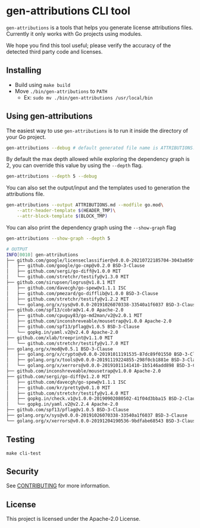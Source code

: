 # gen-attributions CLI tool

`gen-attributions` is a tools that helps you generate license attributions
files. Currently it only works with Go projects using modules.

We hope you find this tool useful; please verify the accuracy of the detected
third party code and licenses.

## Installing

- Build using `make build`
- Move `./bin/gen-attributions` to `PATH`
    - Ex: `sudo mv ./bin/gen-attributions /usr/local/bin`

## Using gen-attributions

The easiest way to use `gen-attributions` is to run it inside the directory 
of your Go project.

```bash
gen-attributions --debug # default generated file name is ATTRIBUTIONS.md
```

By default the max depth allowed while exploring the dependency graph is 2,
you can override this value by using the `--depth` flag.

```bash
gen-attributions --depth 5 --debug
```

You can also set the output/input and the templates used to generation the
attributions file.

```bash
gen-attributions --output ATTRIBUTIONS.md --modfile go.mod\
    --attr-header-template $(HEADER_TMP)\
    --attr-block-template $(BLOCK_TMP)
```

You can also print the dependency graph using the `--show-graph` flag

```bash
gen-attributions --show-graph --depth 5

# OUTPUT
INFO[0010] gen-attributions
├── github.com/google/licenseclassifier@v0.0.0-20210722185704-3043a050f148 Apache-2.0
│   ├── github.com/google/go-cmp@v0.2.0 BSD-3-Clause
│   ├── github.com/sergi/go-diff@v1.0.0 MIT
│   └── github.com/stretchr/testify@v1.3.0 MIT
├── github.com/sirupsen/logrus@v1.8.1 MIT
│   ├── github.com/davecgh/go-spew@v1.1.1 ISC
│   ├── github.com/pmezard/go-difflib@v1.0.0 BSD-3-Clause
│   ├── github.com/stretchr/testify@v1.2.2 MIT
│   └── golang.org/x/sys@v0.0.0-20191026070338-33540a1f6037 BSD-3-Clause
├── github.com/spf13/cobra@v1.4.0 Apache-2.0
│   ├── github.com/cpuguy83/go-md2man/v2@v2.0.1 MIT
│   ├── github.com/inconshreveable/mousetrap@v1.0.0 Apache-2.0
│   ├── github.com/spf13/pflag@v1.0.5 BSD-3-Clause
│   └── gopkg.in/yaml.v2@v2.4.0 Apache-2.0
├── github.com/xlab/treeprint@v1.1.0 MIT
│   └── github.com/stretchr/testify@v1.7.0 MIT
├── golang.org/x/mod@v0.5.1 BSD-3-Clause
│   ├── golang.org/x/crypto@v0.0.0-20191011191535-87dc89f01550 BSD-3-Clause
│   ├── golang.org/x/tools@v0.0.0-20191119224855-298f0cb1881e BSD-3-Clause
│   └── golang.org/x/xerrors@v0.0.0-20191011141410-1b5146add898 BSD-3-Clause
├── github.com/inconshreveable/mousetrap@v1.0.0 Apache-2.0
├── github.com/sergi/go-diff@v1.2.0 MIT
│   ├── github.com/davecgh/go-spew@v1.1.1 ISC
│   ├── github.com/kr/pretty@v0.1.0 MIT
│   ├── github.com/stretchr/testify@v1.4.0 MIT
│   ├── gopkg.in/check.v1@v1.0.0-20190902080502-41f04d3bba15 BSD-2-Clause
│   └── gopkg.in/yaml.v2@v2.2.4 Apache-2.0
├── github.com/spf13/pflag@v1.0.5 BSD-3-Clause
├── golang.org/x/sys@v0.0.0-20191026070338-33540a1f6037 BSD-3-Clause
└── golang.org/x/xerrors@v0.0.0-20191204190536-9bdfabe68543 BSD-3-Clause
```

## Testing

`make cli-test`

## Security

See [CONTRIBUTING](CONTRIBUTING.md#security-issue-notifications) for more information.

## License

This project is licensed under the Apache-2.0 License.

